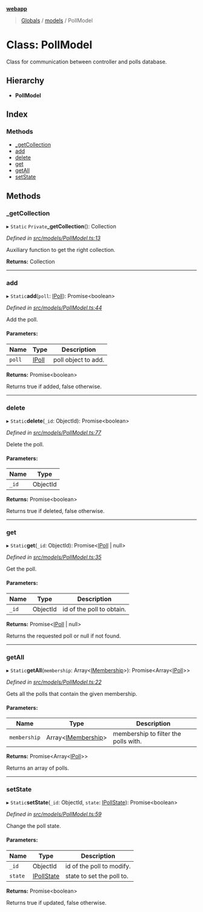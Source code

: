 **[webapp](../README.md)**

> [Globals](../globals.md) / [models](../modules/models.md) / PollModel

# Class: PollModel

Class for communication between controller and polls database.

## Hierarchy

* **PollModel**

## Index

### Methods

* [\_getCollection](models.pollmodel.md#_getcollection)
* [add](models.pollmodel.md#add)
* [delete](models.pollmodel.md#delete)
* [get](models.pollmodel.md#get)
* [getAll](models.pollmodel.md#getall)
* [setState](models.pollmodel.md#setstate)

## Methods

### \_getCollection

▸ `Static` `Private`**_getCollection**(): Collection

*Defined in [src/models/PollModel.ts:13](https://github.com/BESTUPC/voting-web-app/blob/807b76c/src/models/PollModel.ts#L13)*

Auxiliary function to get the right collection.

**Returns:** Collection

___

### add

▸ `Static`**add**(`poll`: [IPoll](../interfaces/interfaces.ipoll.md)): Promise<boolean\>

*Defined in [src/models/PollModel.ts:44](https://github.com/BESTUPC/voting-web-app/blob/807b76c/src/models/PollModel.ts#L44)*

Add the poll.

#### Parameters:

Name | Type | Description |
------ | ------ | ------ |
`poll` | [IPoll](../interfaces/interfaces.ipoll.md) | poll object to add. |

**Returns:** Promise<boolean\>

Returns true if added, false otherwise.

___

### delete

▸ `Static`**delete**(`_id`: ObjectId): Promise<boolean\>

*Defined in [src/models/PollModel.ts:77](https://github.com/BESTUPC/voting-web-app/blob/807b76c/src/models/PollModel.ts#L77)*

Delete the poll.

#### Parameters:

Name | Type |
------ | ------ |
`_id` | ObjectId |

**Returns:** Promise<boolean\>

Returns true if deleted, false otherwise.

___

### get

▸ `Static`**get**(`_id`: ObjectId): Promise<[IPoll](../interfaces/interfaces.ipoll.md) \| null\>

*Defined in [src/models/PollModel.ts:35](https://github.com/BESTUPC/voting-web-app/blob/807b76c/src/models/PollModel.ts#L35)*

Get the poll.

#### Parameters:

Name | Type | Description |
------ | ------ | ------ |
`_id` | ObjectId | id of the poll to obtain. |

**Returns:** Promise<[IPoll](../interfaces/interfaces.ipoll.md) \| null\>

Returns the requested poll or null if not found.

___

### getAll

▸ `Static`**getAll**(`membership`: Array<[IMembership](../modules/interfaces.md#imembership)\>): Promise<Array<[IPoll](../interfaces/interfaces.ipoll.md)\>\>

*Defined in [src/models/PollModel.ts:22](https://github.com/BESTUPC/voting-web-app/blob/807b76c/src/models/PollModel.ts#L22)*

Gets all the polls that contain the given membership.

#### Parameters:

Name | Type | Description |
------ | ------ | ------ |
`membership` | Array<[IMembership](../modules/interfaces.md#imembership)\> | membership to filter the polls with. |

**Returns:** Promise<Array<[IPoll](../interfaces/interfaces.ipoll.md)\>\>

Returns an array of polls.

___

### setState

▸ `Static`**setState**(`_id`: ObjectId, `state`: [IPollState](../modules/interfaces.md#ipollstate)): Promise<boolean\>

*Defined in [src/models/PollModel.ts:59](https://github.com/BESTUPC/voting-web-app/blob/807b76c/src/models/PollModel.ts#L59)*

Change the poll state.

#### Parameters:

Name | Type | Description |
------ | ------ | ------ |
`_id` | ObjectId | id of the poll to modify. |
`state` | [IPollState](../modules/interfaces.md#ipollstate) | state to set the poll to. |

**Returns:** Promise<boolean\>

Returns true if updated, false otherwise.

